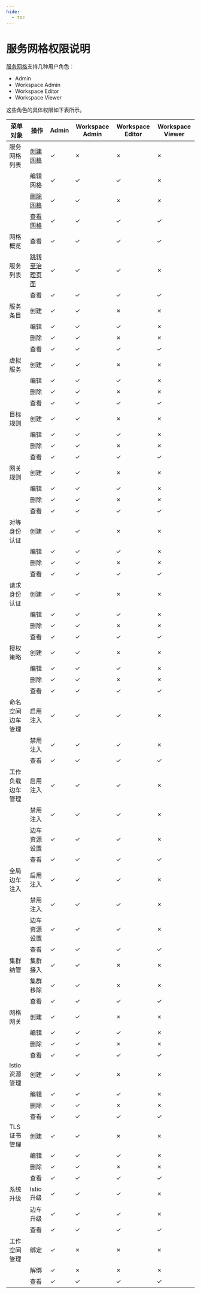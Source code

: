```yaml
---
hide:
  - toc
---
```


# 服务网格权限说明

[服务网格](../../mspider/01Intro/WhatismSpider.md)支持几种用户角色：

- Admin
- Workspace Admin
- Workspace Editor
- Workspace Viewer

<!--
有权限使用`&check;`，无权限使用`&cross;`
-->

这些角色的具体权限如下表所示。

| 菜单对象         | 操作           | Admin   | Workspace Admin | Workspace Editor | Workspace Viewer |
| ---------------- | -------------- | ------- | --------------- | ---------------- | ---------------- |
| 服务网格列表     | [创建网格](../../mspider/03UserGuide/servicemesh/create-mesh.md)       | &check; | &cross;         | &cross;          | &cross;          |
|                  | 编辑网格       | &check; | &check;         | &check;          | &cross;          |
|                  | [删除网格](../../mspider/03UserGuide/servicemesh/delete.md)       | &check; | &check;         | &cross;          | &cross;          |
|                  | [查看网格](../../mspider/03UserGuide/servicemesh/README.md)           | &check; | &check;         | &check;          | &check;          |
| 网格概览         | 查看           | &check; | &check;         | &check;          | &check;          |
| 服务列表         | [跳转至治理页面](../../mspider/03UserGuide/01ServiceList/README.md) | &check; | &check;         | &check;          | &cross;          |
|                  | 查看           | &check; | &check;         | &check;          | &check;          |
| 服务条目         | 创建           | &check; | &check;         | &cross;          | &cross;          |
|                  | 编辑           | &check; | &check;         | &check;          | &cross;          |
|                  | 删除           | &check; | &check;         | &cross;          | &cross;          |
|                  | 查看           | &check; | &check;         | &check;          | &check;          |
| 虚拟服务         | 创建           | &check; | &check;         | &cross;          | &cross;          |
|                  | 编辑           | &check; | &check;         | &check;          | &cross;          |
|                  | 删除           | &check; | &check;         | &cross;          | &cross;          |
|                  | 查看           | &check; | &check;         | &check;          | &check;          |
| 目标规则         | 创建           | &check; | &check;         | &cross;          | &cross;          |
|                  | 编辑           | &check; | &check;         | &check;          | &cross;          |
|                  | 删除           | &check; | &check;         | &cross;          | &cross;          |
|                  | 查看           | &check; | &check;         | &check;          | &check;          |
| 网关规则         | 创建           | &check; | &check;         | &cross;          | &cross;          |
|                  | 编辑           | &check; | &check;         | &check;          | &cross;          |
|                  | 删除           | &check; | &check;         | &cross;          | &cross;          |
|                  | 查看           | &check; | &check;         | &check;          | &check;          |
| 对等身份认证     | 创建           | &check; | &check;         | &cross;          | &cross;          |
|                  | 编辑           | &check; | &check;         | &check;          | &cross;          |
|                  | 删除           | &check; | &check;         | &cross;          | &cross;          |
|                  | 查看           | &check; | &check;         | &check;          | &check;          |
| 请求身份认证     | 创建           | &check; | &check;         | &cross;          | &cross;          |
|                  | 编辑           | &check; | &check;         | &check;          | &cross;          |
|                  | 删除           | &check; | &check;         | &cross;          | &cross;          |
|                  | 查看           | &check; | &check;         | &check;          | &check;          |
| 授权策略         | 创建           | &check; | &check;         | &cross;          | &cross;          |
|                  | 编辑           | &check; | &check;         | &check;          | &cross;          |
|                  | 删除           | &check; | &check;         | &cross;          | &cross;          |
|                  | 查看           | &check; | &check;         | &check;          | &check;          |
| 命名空间边车管理 | 启用注入       | &check; | &check;         | &check;          | &cross;          |
|                  | 禁用注入       | &check; | &check;         | &check;          | &cross;          |
|                  | 查看           | &check; | &check;         | &check;          | &check;          |
| 工作负载边车管理 | 启用注入       | &check; | &check;         | &check;          | &cross;          |
|                  | 禁用注入       | &check; | &check;         | &check;          | &cross;          |
|                  | 边车资源设置   | &check; | &check;         | &check;          | &cross;          |
|                  | 查看           | &check; | &check;         | &check;          | &check;          |
| 全局边车注入     | 启用注入       | &check; | &check;         | &check;          | &cross;          |
|                  | 禁用注入       | &check; | &check;         | &check;          | &cross;          |
|                  | 边车资源设置   | &check; | &check;         | &check;          | &cross;          |
|                  | 查看           | &check; | &check;         | &check;          | &check;          |
| 集群纳管         | 集群接入       | &check; | &check;         | &cross;          | &cross;          |
|                  | 集群移除       | &check; | &check;         | &cross;          | &cross;          |
|                  | 查看           | &check; | &check;         | &check;          | &check;          |
| 网格网关         | 创建           | &check; | &check;         | &cross;          | &cross;          |
|                  | 编辑           | &check; | &check;         | &check;          | &cross;          |
|                  | 删除           | &check; | &check;         | &cross;          | &cross;          |
|                  | 查看           | &check; | &check;         | &check;          | &check;          |
| Istio 资源管理   | 创建           | &check; | &check;         | &cross;          | &cross;          |
|                  | 编辑           | &check; | &check;         | &check;          | &cross;          |
|                  | 删除           | &check; | &check;         | &cross;          | &cross;          |
|                  | 查看           | &check; | &check;         | &check;          | &check;          |
| TLS 证书管理     | 创建           | &check; | &check;         | &cross;          | &cross;          |
|                  | 编辑           | &check; | &check;         | &check;          | &cross;          |
|                  | 删除           | &check; | &check;         | &cross;          | &cross;          |
|                  | 查看           | &check; | &check;         | &check;          | &check;          |
| 系统升级         | Istio 升级     | &check; | &check;         | &check;          | &cross;          |
|                  | 边车升级       | &check; | &check;         | &check;          | &cross;          |
|                  | 查看           | &check; | &check;         | &check;          | &check;          |
| 工作空间管理     | 绑定           | &check; | &cross;         | &cross;          | &cross;          |
|                  | 解绑           | &check; | &cross;         | &cross;          | &cross;          |
|                  | 查看           | &check; | &check;         | &check;          | &check;          |
